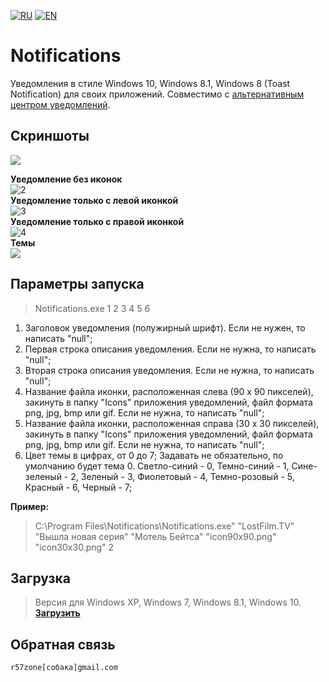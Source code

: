 [![RU](https://user-images.githubusercontent.com/9499881/27683795-5b0fbac6-5cd8-11e7-929c-057833e01fb1.png)](https://github.com/r57zone/Notifications/blob/master/README.md) 
[![EN](https://user-images.githubusercontent.com/9499881/33184537-7be87e86-d096-11e7-89bb-f3286f752bc6.png)](https://github.com/r57zone/Notifications/blob/master/README.EN.md) 
# Notifications
Уведомления в стиле Windows 10, Windows 8.1, Windows 8 (Toast Notification) для своих приложений. Совместимо с [альтернативным центром уведомлений](https://github.com/r57zone/Notification-center).

## Скриншоты
![](https://cloud.githubusercontent.com/assets/9499881/17830407/63166c72-66db-11e6-9665-eaae5361cb34.png)<br>

**Уведомление без иконок**<br>
![2](https://cloud.githubusercontent.com/assets/9499881/8045036/ab2760c8-0e41-11e5-8cee-f70560396b72.png)<br>
**Уведомление только с левой иконкой**<br>
![3](https://cloud.githubusercontent.com/assets/9499881/8045046/c59390da-0e41-11e5-9b6b-348e84d29430.png)<br>
**Уведомление только с правой иконкой**<br>
![4](https://cloud.githubusercontent.com/assets/9499881/8044982/61133a7a-0e41-11e5-94be-b1d80a1f2c52.png)<br>
**Темы**<br>
![](https://cloud.githubusercontent.com/assets/9499881/17571313/c4d142b6-5f60-11e6-953e-e4ae9891bc43.png)<br>

## Параметры запуска
>Notifications.exe 1 2 3 4 5 6

1. Заголовок уведомления (полужирный шрифт). Если не нужен, то написать "null";<br>
2. Первая строка описания уведомления. Если не нужна, то написать "null";<br>
3. Вторая строка описания уведомления. Если не нужна, то написать "null";<br>
4. Название файла иконки, расположенная слева (90 x 90 пикселей), закинуть в папку "Icons" приложения уведомлений, файл формата png, jpg, bmp или gif. Если не нужна, то написать "null";<br>
5. Название файла иконки, расположенная справа (30 x 30 пикселей), закинуть в папку "Icons" приложения уведомлений, файл формата png, jpg, bmp или gif. Если не нужна, то написать "null";<br>
6. Цвет темы в цифрах, от 0 до 7; Задавать не обязательно, по умолчанию будет тема 0. Светло-синий - 0, Темно-синий - 1, Сине-зеленый - 2, Зеленый - 3, Фиолетовый - 4, Темно-розовый - 5, Красный - 6, Черный - 7;<br> 

**Пример:**<br>
>C:\Program Files\Notifications\Notifications.exe" "LostFilm.TV" "Вышла новая серия" "Мотель Бейтса" "icon90x90.png" "icon30x30.png" 2<br>

## Загрузка
>Версия для Windows XP, Windows 7, Windows 8.1, Windows 10.<br>
**[Загрузить](https://github.com/r57zone/notifications/releases)**

## Обратная связь
`r57zone[собака]gmail.com`